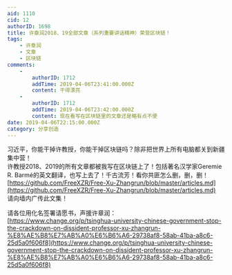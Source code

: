 ```yaml
---
aid: 1110
cid: 12
authorID: 1698
title: 许章润2018、19全部文章（系列重要讲话精神）荣登区块链！
tags:
    - 许章润
    - 文章
    - 区块链
comments:
    -
        authorID: 1712
        addTime: 2019-04-06T23:41:00.000Z
        content: 干得漂亮
    -
        authorID: 1712
        addTime: 2019-04-06T23:42:00.000Z
        content: 现在看写在区块链里的文章还是略有点不便
date: 2019-04-06T22:15:00.000Z
category: 分享创造
---
```


习近平，你能干掉许教授，你能干掉区块链吗？除非把世界上所有电脑都关到新疆集中营！  
许教授2018、2019的所有文章都被我写在区块链上了！包括著名汉学家Geremie R. Barmé的英文翻译，也写上去了！千古流芳！看你共匪怎么删，删，删！  
[https://github.com/FreeXZR/Free-Xu-Zhangrun/blob/master/articles.md](https://github.com/FreeXZR/Free-Xu-Zhangrun/blob/master/articles.md)  
请向墙内广传此文集！

请各位用化名签署请愿书，声援许章润：  
[https://www.change.org/p/tsinghua-university-chinese-government-stop-the-crackdown-on-dissident-professor-xu-zhangrun-%E8%AE%B8%E7%AB%A0%E6%B6%A6-29738af8-58ab-41ba-a8c6-25d5a0f606f8](https://www.change.org/p/tsinghua-university-chinese-government-stop-the-crackdown-on-dissident-professor-xu-zhangrun-%E8%AE%B8%E7%AB%A0%E6%B6%A6-29738af8-58ab-41ba-a8c6-25d5a0f606f8)
